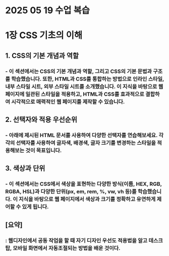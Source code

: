 # 2025 05 19 수업 복습
# 1장 CSS 기초의 이해

## 1. CSS의 기본 개념과 역할
### - 이 섹션에서는 CSS의 기본 개념과 역할, 그리고 CSS의 기본 문법과 구조를 학습했습니다. 또한, HTML과 CSS를 통합하는 방법으로 인라인 스타일, 내부 스타일 시트, 외부 스타일 시트를 소개했습니다. 이 지식을 바탕으로 웹 페이지에 일관된 스타일을 적용하고, HTML과 CSS를 효과적으로 결합하여 시각적으로 매력적인 웹 페이지를 제작할 수 있습니다.

## 2. 선택자와 적용 우선순위
### - 아래에 제시된 HTML 문서를 사용하여 다양한 선택자를 연습해보세요. 각각의 선택자를 사용하여 글자색, 배경색, 글자 크기를 변경하는 스타일을 적용해보는 것이 목표입니다.

## 3. 색상과 단위
### - 이 섹션에서는 CSS에서 색상을 표현하는 다양한 방식(이름, HEX, RGB, RGBA, HSL)과 다양한 단위(px, em, rem, %, vw, vh 등)를 학습했습니다. 이 지식을 바탕으로 웹 페이지에서 색상과 크기를 정확하고 유연하게 제어할 수 있게 됩니다.

## [요약]
### : 웹디자인에서 공동 작업을 할 때 자기 디자인 우선도 적용법을 알고 데스크탑, 모바일 화면에서 자동조절되는 방법을 배운 것이다.
